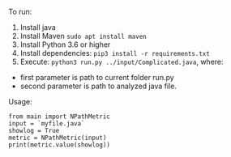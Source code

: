 To run:
1. Install java
2. Install Maven `sudo apt install maven`
3. Install Python 3.6 or higher
4. Install dependencies: `pip3 install -r requirements.txt`
5. Execute: `python3 run.py ../input/Complicated.java`, where:
  * first parameter is path to current folder run.py
  * second parameter is path to analyzed java file.

Usage:
```
from main import NPathMetric
input = `myfile.java`
showlog = True
metric = NPathMetric(input)
print(metric.value(showlog))
```
